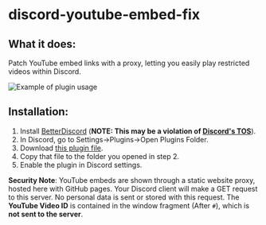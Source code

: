 # discord-youtube-embed-fix

## What it does:

Patch YouTube embed links with a proxy, letting you easily play restricted videos within Discord.

![Example of plugin usage](example.png)

## Installation:

1) Install [BetterDiscord](https://betterdiscord.app/) (**NOTE: This may be a violation of [Discord's TOS](https://discord.com/terms)**).
2) In Discord, go to Settings->Plugins->Open Plugins Folder.
3) Download [this plugin file](https://raw.githubusercontent.com/nathanfranke/discord-youtube-embed-fix/main/YouTubeEmbedFix.plugin.js).
4) Copy that file to the folder you opened in step 2.
5) Enable the plugin in Discord settings.

**Security Note**: YouTube embeds are shown through a static website proxy, hosted here with GitHub pages. Your Discord client will make a GET request to this server. No personal data is sent or stored with this request. The **YouTube Video ID** is contained in the window fragment (After `#`), which is **not sent to the server**.

